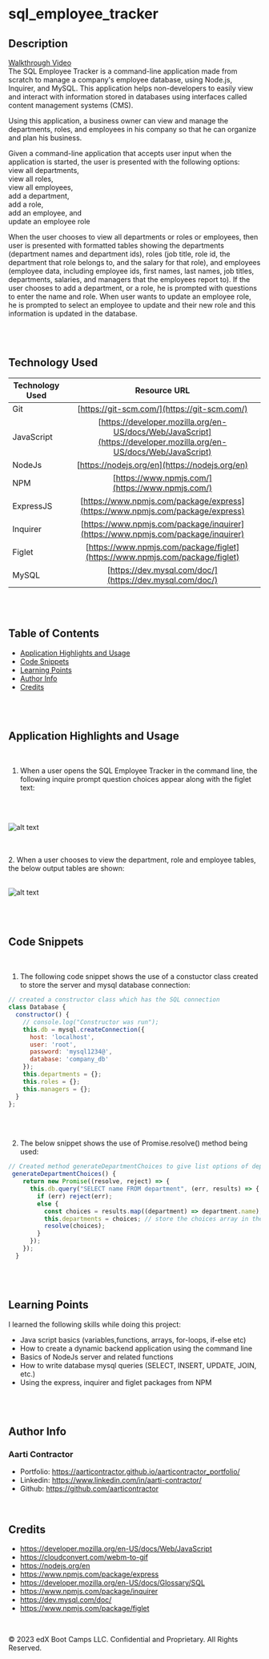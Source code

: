 # sql_employee_tracker

## Description

[Walkthrough Video](https://www.youtube.com/watch?v=YwlYj4mHNdM)
<br>
The SQL Employee Tracker is a command-line application made from scratch to manage a company's employee database, using Node.js, Inquirer, and MySQL. This application helps non-developers to easily view and interact with information stored in databases using interfaces called content management systems (CMS).

Using this application, a business owner can view and manage the departments, roles, and employees in his company
so that he can organize and plan his business.

Given a command-line application that accepts user input when the application is started, the user is presented with the following options: 
<br>
view all departments,
<br> 
view all roles,
<br> 
view all employees, 
<br>
add a department,
<br> 
add a role,
<br> 
add an employee, and
<br> 
update an employee role

When the user chooses to view all departments or roles or employees, then user is presented with formatted tables showing the departments (department names and department ids), roles (job title, role id, the department that role belongs to, and the salary for that role), and employees (employee data, including employee ids, first names, last names, job titles, departments, salaries, and managers that the employees report to).
If the user chooses to add a department, or a role, he is prompted with questions to enter the name and role. 
When user wants to update an employee role, he is prompted to select an employee to update and their new role and this information is updated in the database.

<br>
<br>


## Technology Used 

| Technology Used         | Resource URL           | 
| ------------- |:-------------:|    
| Git | [https://git-scm.com/](https://git-scm.com/)     |  
| JavaScript | [https://developer.mozilla.org/en-US/docs/Web/JavaScript](https://developer.mozilla.org/en-US/docs/Web/JavaScript) |  
| NodeJs | [https://nodejs.org/en](https://nodejs.org/en) |
| NPM | [https://www.npmjs.com/](https://www.npmjs.com/) |
| ExpressJS | [https://www.npmjs.com/package/express](https://www.npmjs.com/package/express) |
| Inquirer | [https://www.npmjs.com/package/inquirer](https://www.npmjs.com/package/inquirer) |
| Figlet | [https://www.npmjs.com/package/figlet](https://www.npmjs.com/package/figlet) |
| MySQL | [https://dev.mysql.com/doc/](https://dev.mysql.com/doc/) |






<br>
<br>


## Table of Contents

* [Application Highlights and Usage](#application-highlights-and-usage)
* [Code Snippets](#code-snippets)
* [Learning Points](#learning-points)
* [Author Info](#author-info)
* [Credits](#credits)

<br>
<br>

## Application Highlights and Usage
<br>

1. When a user opens the SQL Employee Tracker in the command line, the following inquire prompt question choices appear along with the figlet text:
<br>
<br>


![alt text](./Develop/figlet.jpg)

<br>
<br>
2. When a user chooses to view the department, role and employee tables, the below output tables are shown: 
<br>
<br>

![alt text](./Develop/view-tables.jpg)

<br>
<br>


## Code Snippets

<br>

1. The following code snippet shows the use of a constuctor class created to store the server and mysql database connection:

```javascript
// created a constructor class which has the SQL connection
class Database {
  constructor() {
    // console.log("Constructor was run");
    this.db = mysql.createConnection({
      host: 'localhost',
      user: 'root',
      password: 'mysql1234@',
      database: 'company_db'
    });
    this.departments = {};
    this.roles = {};
    this.managers = {};
  }
};

```

<br>
<br>


2. The below snippet shows the use of Promise.resolve() method being used:
```javascript
// Created method generateDepartmentChoices to give list options of department names when prompted
 generateDepartmentChoices() {
    return new Promise((resolve, reject) => {
      this.db.query("SELECT name FROM department", (err, results) => {
        if (err) reject(err);
        else {
          const choices = results.map((department) => department.name);
          this.departments = choices; // store the choices array in the object
          resolve(choices);
        }
      });
    });
  }
```

<br>
<br>


## Learning Points 

   I learned the following skills while doing this project:
<br>
- Java script basics (variables,functions, arrays, for-loops, if-else etc)
- How to create a dynamic backend application using the command line
- Basics of NodeJs server and related functions
- How to write database mysql queries (SELECT, INSERT, UPDATE, JOIN, etc.)
- Using the express, inquirer and figlet packages from NPM

<br>
<br>

## Author Info

### Aarti Contractor


- Portfolio: https://aarticontractor.github.io/aarticontractor_portfolio/
- Linkedin: https://www.linkedin.com/in/aarti-contractor/
- Github: https://github.com/aarticontractor

<br>

## Credits

- https://developer.mozilla.org/en-US/docs/Web/JavaScript
- https://cloudconvert.com/webm-to-gif
- https://nodejs.org/en
- https://www.npmjs.com/package/express
- https://developer.mozilla.org/en-US/docs/Glossary/SQL
- https://www.npmjs.com/package/inquirer
- https://dev.mysql.com/doc/
- https://www.npmjs.com/package/figlet




<br>

© 2023 edX Boot Camps LLC. Confidential and Proprietary. All Rights Reserved.